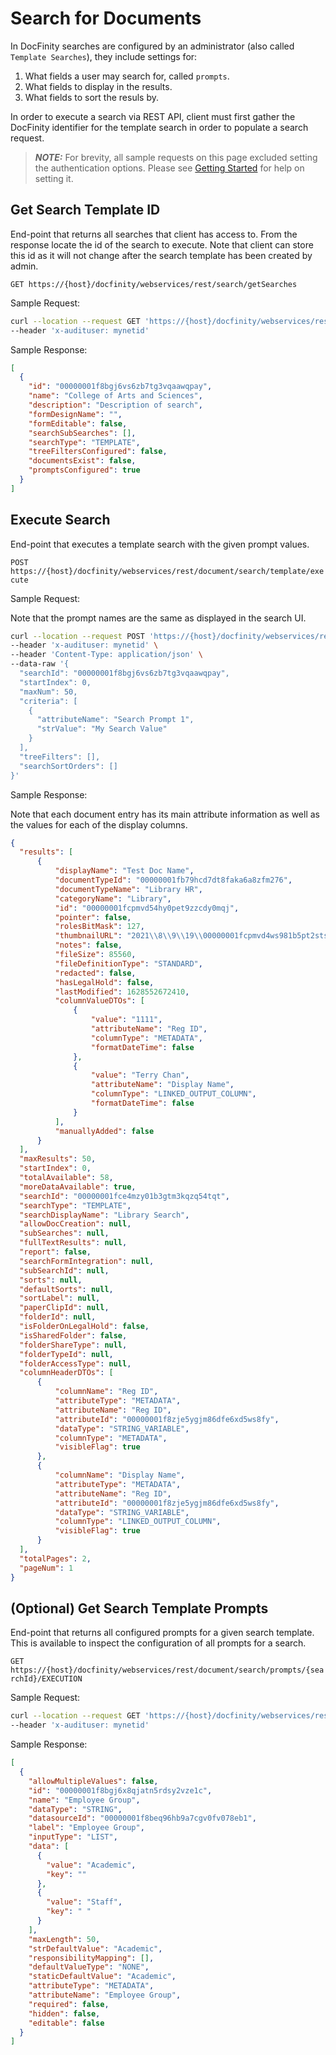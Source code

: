 # Search for Documents

In DocFinity searches are configured by an administrator (also called `Template Searches`), they include settings for:

1. What fields a user may search for, called `prompts`.
1. What fields to display in the results.
1. What fields to sort the resuls by.

In order to execute a search via REST API, client must first gather the DocFinity identifier for the template search in order to populate a search request.
> **_NOTE:_** For brevity, all sample requests on this page excluded setting the authentication options.
> Please see [Getting Started](/docs/getting-started.md) for help on setting it.

## Get Search Template ID

End-point that returns all searches that client has access to. From the response locate the id of the search to execute. Note that client can store this id as it will not change after the search template has been created by admin.

`GET https://{host}/docfinity/webservices/rest/search/getSearches`

Sample Request:
```bash
curl --location --request GET 'https://{host}/docfinity/webservices/rest/search/getSearches' \
--header 'x-audituser: mynetid'
```

Sample Response:

```json
[
  {
    "id": "00000001f8bgj6vs6zb7tg3vqaawqpay",
    "name": "College of Arts and Sciences",
    "description": "Description of search",
    "formDesignName": "",
    "formEditable": false,
    "searchSubSearches": [],
    "searchType": "TEMPLATE",
    "treeFiltersConfigured": false,
    "documentsExist": false,
    "promptsConfigured": true
  }
]
```

## Execute Search

End-point that executes a template search with the given prompt values.

`POST https://{host}/docfinity/webservices/rest/document/search/template/execute`

Sample Request:

Note that the prompt names are the same as displayed in the search UI.

```bash
curl --location --request POST 'https://{host}/docfinity/webservices/rest/document/search/template/execute' \
--header 'x-audituser: mynetid' \
--header 'Content-Type: application/json' \
--data-raw '{
  "searchId": "00000001f8bgj6vs6zb7tg3vqaawqpay",
  "startIndex": 0,
  "maxNum": 50,
  "criteria": [
    {
      "attributeName": "Search Prompt 1",
      "strValue": "My Search Value"
    }
  ],
  "treeFilters": [],
  "searchSortOrders": []
}'
```

Sample Response:

Note that each document entry has its main attribute information as well as the values for each of the display columns.

```json
{
  "results": [
      {
          "displayName": "Test Doc Name",
          "documentTypeId": "00000001fb79hcd7dt8faka6a8zfm276",
          "documentTypeName": "Library HR",
          "categoryName": "Library",
          "id": "00000001fcpmvd54hy0pet9zzcdy0mqj",
          "pointer": false,
          "rolesBitMask": 127,
          "thumbnailURL": "2021\\8\\9\\19\\00000001fcpmvd4ws981b5pt2stshgvt\\456.pdf",
          "notes": false,
          "fileSize": 85560,
          "fileDefinitionType": "STANDARD",
          "redacted": false,
          "hasLegalHold": false,
          "lastModified": 1628552672410,
          "columnValueDTOs": [
              {
                  "value": "1111",
                  "attributeName": "Reg ID",
                  "columnType": "METADATA",
                  "formatDateTime": false
              },
              {
                  "value": "Terry Chan",
                  "attributeName": "Display Name",
                  "columnType": "LINKED_OUTPUT_COLUMN",
                  "formatDateTime": false
              }
          ],
          "manuallyAdded": false
      }
  ],
  "maxResults": 50,
  "startIndex": 0,
  "totalAvailable": 58,
  "moreDataAvailable": true,
  "searchId": "00000001fce4mzy01b3gtm3kqzq54tqt",
  "searchType": "TEMPLATE",
  "searchDisplayName": "Library Search",
  "allowDocCreation": null,
  "subSearches": null,
  "fullTextResults": null,
  "report": false,
  "searchFormIntegration": null,
  "subSearchId": null,
  "sorts": null,
  "defaultSorts": null,
  "sortLabel": null,
  "paperClipId": null,
  "folderId": null,
  "isFolderOnLegalHold": false,
  "isSharedFolder": false,
  "folderShareType": null,
  "folderTypeId": null,
  "folderAccessType": null,
  "columnHeaderDTOs": [
      {
          "columnName": "Reg ID",
          "attributeType": "METADATA",
          "attributeName": "Reg ID",
          "attributeId": "00000001f8zje5ygjm86dfe6xd5ws8fy",
          "dataType": "STRING_VARIABLE",
          "columnType": "METADATA",
          "visibleFlag": true
      },
      {
          "columnName": "Display Name",
          "attributeType": "METADATA",
          "attributeName": "Reg ID",
          "attributeId": "00000001f8zje5ygjm86dfe6xd5ws8fy",
          "dataType": "STRING_VARIABLE",
          "columnType": "LINKED_OUTPUT_COLUMN",
          "visibleFlag": true
      }
  ],
  "totalPages": 2,
  "pageNum": 1
}
```

## (Optional) Get Search Template Prompts

End-point that returns all configured prompts for a given search template. This is available to inspect the configuration of all prompts for a search.

`GET https://{host}/docfinity/webservices/rest/document/search/prompts/{searchId}/EXECUTION`

Sample Request:
```bash
curl --location --request GET 'https://{host}/docfinity/webservices/rest/document/search/prompts/00000001f8bgj6vs6zb7tg3vqaawqpay/EXECUTION' \
--header 'x-audituser: mynetid' 
```

Sample Response:

```json
[
  {
    "allowMultipleValues": false,
    "id": "00000001f8bgj6x8qjatn5rdsy2vze1c",
    "name": "Employee Group",
    "dataType": "STRING",
    "datasourceId": "00000001f8beq96hb9a7cgv0fv078eb1",
    "label": "Employee Group",
    "inputType": "LIST",
    "data": [
      {
        "value": "Academic",
        "key": ""
      },
      {
        "value": "Staff",
        "key": " "
      }
    ],
    "maxLength": 50,
    "strDefaultValue": "Academic",
    "responsibilityMapping": [],
    "defaultValueType": "NONE",
    "staticDefaultValue": "Academic",
    "attributeType": "METADATA",
    "attributeName": "Employee Group",
    "required": false,
    "hidden": false,
    "editable": false
  }
]
```

